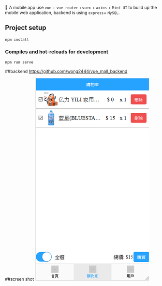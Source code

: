 	A mobile app use `vue` + `vue router` +`vuex` + `axios` + `Mint UI` to build up the mobile web application, backend is using `express`+ `MySQL`. 

## Project setup
```
npm install
```

### Compiles and hot-reloads for development
```
npm run serve
```

##backend
https://github.com/wong2444/vue_mall_backend

##screen shot
![Alt text](./src/assets/1.png)


